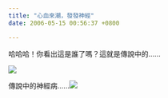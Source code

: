 ```yaml
---
title: "心血來潮，發發神經"
date: 2006-05-15 00:56:37 +0800

---
```



哈哈哈！你看出這是誰了嗎？這就是傳說中的......


![](/images/slum-area/213_0.jpg)


傳說中的神經病......![](/images/slum-area/214_m15.gif)


